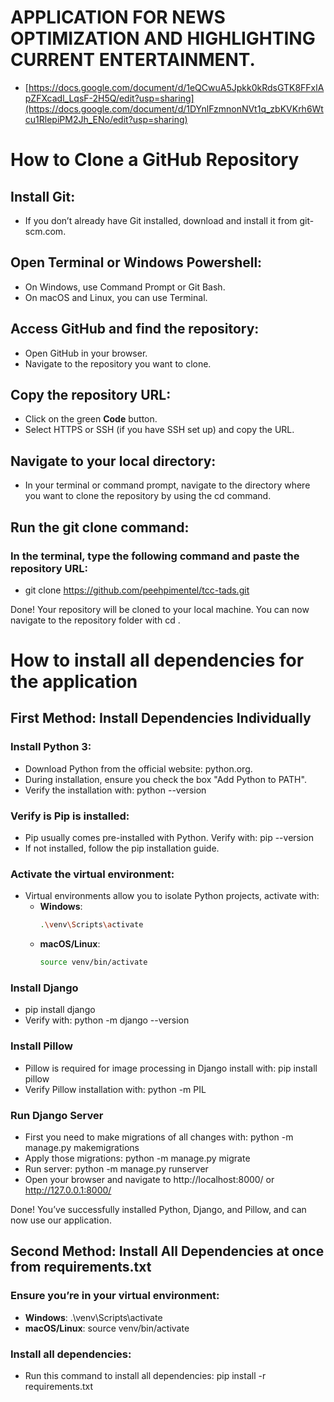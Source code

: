 # APPLICATION FOR NEWS OPTIMIZATION AND HIGHLIGHTING CURRENT ENTERTAINMENT.

- [https://docs.google.com/document/d/1eQCwuA5Jpkk0kRdsGTK8FFxlApZFXcadl_LqsF-2H5Q/edit?usp=sharing](https://docs.google.com/document/d/1DYnlFzmnonNVt1q_zbKVKrh6Wtcu1RlepiPM2Jh_ENo/edit?usp=sharing)

# How to Clone a GitHub Repository

## Install Git:

- If you don’t already have Git installed, download and install it from git-scm.com.

## Open Terminal or Windows Powershell:

- On Windows, use Command Prompt or Git Bash.
- On macOS and Linux, you can use Terminal.

## Access GitHub and find the repository:

- Open GitHub in your browser.
- Navigate to the repository you want to clone.

## Copy the repository URL:

- Click on the green **Code** button.
- Select HTTPS or SSH (if you have SSH set up) and copy the URL.

## Navigate to your local directory:

- In your terminal or command prompt, navigate to the directory where you want to clone the repository by using the cd command.

## Run the git clone command:

### In the terminal, type the following command and paste the repository URL:

- git clone https://github.com/peehpimentel/tcc-tads.git

Done! Your repository will be cloned to your local machine. You can now navigate to the repository folder with cd <repository-folder>.

# How to install all dependencies for the application

## First Method: Install Dependencies Individually 

### Install Python 3:

- Download Python from the official website: python.org.
- During installation, ensure you check the box "Add Python to PATH".
- Verify the installation with: python --version

### Verify is Pip is installed:

- Pip usually comes pre-installed with Python. Verify with: pip --version
- If not installed, follow the pip installation guide.

### Activate the virtual environment:

- Virtual environments allow you to isolate Python projects, activate with: 
  - **Windows**:
    ```bash
    .\venv\Scripts\activate
    ```
  - **macOS/Linux**:
    ```bash
    source venv/bin/activate
    ```
### Install Django

- pip install django
- Verify with: python -m django --version

### Install Pillow

- Pillow is required for image processing in Django install with: pip install pillow
- Verify Pillow installation with: python -m PIL

### Run Django Server

- First you need to make migrations of all changes with: python -m manage.py makemigrations
- Apply those migrations: python -m manage.py migrate
- Run server: python -m manage.py runserver
- Open your browser and navigate to http://localhost:8000/ or http://127.0.0.1:8000/

Done! You’ve successfully installed Python, Django, and Pillow, and can now use our application.

## Second Method: Install All Dependencies at once from requirements.txt

### Ensure you’re in your virtual environment:

- **Windows**: .\venv\Scripts\activate
- **macOS/Linux**: source venv/bin/activate

### Install all dependencies:

- Run this command to install all dependencies: pip install -r requirements.txt




